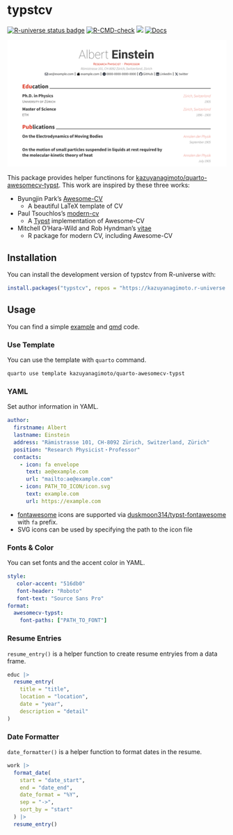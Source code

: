 

# typstcv

<!-- badges: start -->

<a href="https://kazuyanagimoto.r-universe.dev"><img src="https://kazuyanagimoto.r-universe.dev/badges/typstcv" class="img-fluid" alt="R-universe status badge"></a>
[![R-CMD-check](https://github.com/kazuyanagimoto/typstcv/actions/workflows/R-CMD-check.yaml/badge.svg)](https://github.com/kazuyanagimoto/typstcv/actions/workflows/R-CMD-check.yaml)
<a href = "https://github.com/kazuyanagimoto/typstcv/blob/main/LICENSE.md" target = "_blank"><img src="https://img.shields.io/badge/license-MIT-blue"></a>
[![Docs](https://img.shields.io/badge/docs-homepage-blue.svg)](https://kazuyanagimoto.com/typstcv/index.html)
<!-- badges: end -->

![](vignettes/awesomecv/assets/img/thumbnail.svg)

This package provides helper functinons for
[kazuyanagimoto/quarto-awesomecv-typst](https://github.com/kazuyanagimoto/quarto-awesomecv-typst).
This work are inspired by these three works:

-   Byungjin Park’s [Awesome-CV](https://github.com/posquit0/Awesome-CV)
    -   A beautiful LaTeX template of CV
-   Paul Tsouchlos’s
    [modern-cv](https://typst.app/universe/package/modern-cv/)
    -   A [Typst](https://typst.app) implementation of Awesome-CV
-   Mitchell O’Hara-Wild and Rob Hyndman’s
    [vitae](https://pkg.mitchelloharawild.com/vitae/)
    -   R package for modern CV, including Awesome-CV

## Installation

You can install the development version of typstcv from R-universe with:

``` r
install.packages("typstcv", repos = "https://kazuyanagimoto.r-universe.dev")
```

## Usage

You can find a simple
[example](https://kazuyanagimoto.com/typstcv/vignettes/awesomecv/awesomecv.pdf)
and
[qmd](https://github.com/kazuyanagimoto/typstcv/blob/main/vignettes/awesomecv/awesomecv.qmd)
code.

### Use Template

You can use the template with `quarto` command.

``` bash
quarto use template kazuyanagimoto/quarto-awesomecv-typst
```

### YAML

Set author information in YAML.

``` yaml
author:
  firstname: Albert
  lastname: Einstein
  address: "Rämistrasse 101, CH-8092 Zürich, Switzerland, Zürich"
  position: "Research Physicist・Professor"
  contacts:
    - icon: fa envelope
      text: ae@example.com
      url: "mailto:ae@example.com"
    - icon: PATH_TO_ICON/icon.svg
      text: example.com
      url: https://example.com
```

-   [fontawesome](https://fontawesome.com/search?m=free&o=r) icons are
    supported via
    [duskmoon314/typst-fontawesome](https://github.com/duskmoon314/typst-fontawesome)
    with `fa` prefix.
-   SVG icons can be used by specifying the path to the icon file

### Fonts & Color

You can set fonts and the accent color in YAML.

``` yaml
style:
   color-accent: "516db0"
   font-header: "Roboto"
   font-text: "Source Sans Pro"
format:
  awesomecv-typst:
    font-paths: ["PATH_TO_FONT"]
```

### Resume Entries

`resume_entry()` is a helper function to create resume entryies from a
data frame.

``` r
educ |>
  resume_entry(
    title = "title",
    location = "location",
    date = "year",
    description = "detail"
)
```

### Date Formatter

`date_formatter()` is a helper function to format dates in the resume.

``` r
work |>
  format_date(
    start = "date_start",
    end = "date_end",
    date_format = "%Y",
    sep = "->",
    sort_by = "start"
  ) |>
  resume_entry()
```
